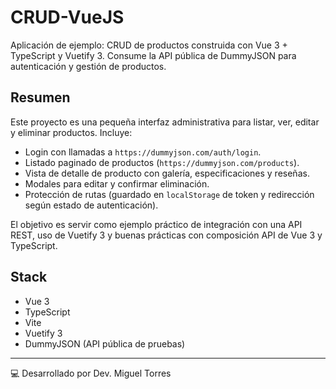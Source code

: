 # CRUD-VueJS

Aplicación de ejemplo: CRUD de productos construida con Vue 3 + TypeScript y Vuetify 3. Consume la API pública de DummyJSON para autenticación y gestión de productos.

## Resumen

Este proyecto es una pequeña interfaz administrativa para listar, ver, editar y eliminar productos. Incluye:

- Login con llamadas a `https://dummyjson.com/auth/login`.
- Listado paginado de productos (`https://dummyjson.com/products`).
- Vista de detalle de producto con galería, especificaciones y reseñas.
- Modales para editar y confirmar eliminación.
- Protección de rutas (guardado en `localStorage` de token y redirección según estado de autenticación).

El objetivo es servir como ejemplo práctico de integración con una API REST, uso de Vuetify 3 y buenas prácticas con composición API de Vue 3 y TypeScript.

## Stack

- Vue 3
- TypeScript
- Vite
- Vuetify 3
- DummyJSON (API pública de pruebas)

---

💻 Desarrollado por Dev. Miguel Torres
